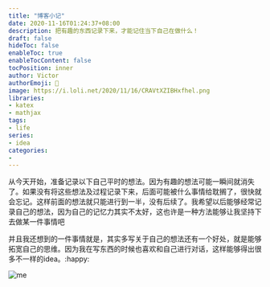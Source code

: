 ```yaml
---
title: "博客小记"
date: 2020-11-16T01:24:37+08:00
description: 把有趣的东西记录下来，才能记住当下自己在做什么！
draft: false
hideToc: false
enableToc: true
enableTocContent: false
tocPosition: inner
author: Victor
authorEmoji: 👻
image: https://i.loli.net/2020/11/16/CRAVtXZIBHxfhel.png
libraries:
- katex
- mathjax
tags:
- life
series:
- idea
categories:
-
---
```




从今天开始，准备记录以下自己平时的想法。因为有趣的想法可能一瞬间就消失了。如果没有将这些想法及过程记录下来，后面可能被什么事情给耽搁了，很快就会忘记。这样前面的想法就只能进行到一半，没有后续了。我希望以后能够经常记录自己的想法，因为自己的记忆力其实不太好，这也许是一种方法能够让我坚持下去做某一件事情吧

并且我还想到的一件事情就是，其实多写关于自己的想法还有一个好处，就是能够拓宽自己的思维。因为我在写东西的时候也喜欢和自己进行对话，这样能够得出很多不一样的idea。:happy:

![me](https://i.loli.net/2020/11/16/Hgn9cz7GUvIQLVO.png)